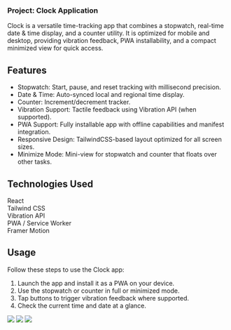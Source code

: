 <div class="max-w-3xl mx-auto">
      <h3 class="text-3xl text-left font-bold text-red-600 dark:text-white mb-6">
        Project: Clock Application
      </h3>
      <p class="text-base mb-4 text-gray-600 dark:text-gray-300 text-justify">
        Clock is a versatile time-tracking app that combines a stopwatch, real-time date & time display, and a counter utility. It is optimized for mobile and desktop, providing vibration feedback, PWA installability, and a compact minimized view for quick access.
      </p>
      <section class="mb-8">
        <h2 class="text-2xl font-semibold text-gray-600 dark:text-gray-300 mb-4">Features</h2>
        <ul class="list-disc list-inside space-y-2 text-gray-700 dark:text-gray-400">
          <li><span class="font-medium">Stopwatch:</span> Start, pause, and reset tracking with millisecond precision.</li>
          <li><span class="font-medium">Date & Time:</span> Auto-synced local and regional time display.</li>
          <li><span class="font-medium">Counter:</span> Increment/decrement tracker.</li>
          <li><span class="font-medium">Vibration Support:</span> Tactile feedback using Vibration API (when supported).</li>
          <li><span class="font-medium">PWA Support:</span> Fully installable app with offline capabilities and manifest integration.</li>
          <li><span class="font-medium">Responsive Design:</span> TailwindCSS-based layout optimized for all screen sizes.</li>
          <li><span class="font-medium">Minimize Mode:</span> Mini-view for stopwatch and counter that floats over other tasks.</li>
        </ul>
      </section>
      <section class="mb-8">
        <h2 class="text-2xl font-semibold text-gray-600 dark:text-gray-300 mb-4">Technologies Used</h2>
        <div class="grid grid-cols-2 gap-4">
          <div class="flex items-center space-x-2 bg-gray-200 px-3 py-2 rounded dark:bg-gray-100">
            <span>React</span>
          </div>
          <div class="flex items-center space-x-2 bg-gray-200 px-3 py-2 rounded dark:bg-gray-100">
            <span>Tailwind CSS</span>
          </div>
          <div class="flex items-center space-x-2 bg-gray-200 px-3 py-2 rounded dark:bg-gray-100">
            <span>Vibration API</span>
          </div>
          <div class="flex items-center space-x-2 bg-gray-200 px-3 py-2 rounded dark:bg-gray-100">
            <span>PWA / Service Worker</span>
          </div>
          <div class="flex items-center space-x-2 bg-gray-200 px-3 py-2 rounded dark:bg-gray-100">
            <span>Framer Motion</span>
          </div>
        </div>
      </section>
      <section class="mb-8">
        <h2 class="text-2xl font-semibold text-gray-600 dark:text-gray-300 mb-4">Usage</h2>
        <p class="text-gray-700 mb-4 dark:text-gray-400">Follow these steps to use the Clock app:</p>
        <ol class="list-decimal list-inside space-y-2 text-gray-700 dark:text-gray-400">
          <li>Launch the app and install it as a PWA on your device.</li>
          <li>Use the stopwatch or counter in full or minimized mode.</li>
          <li>Tap buttons to trigger vibration feedback where supported.</li>
          <li>Check the current time and date at a glance.</li>
        </ol>
      </section>
    </div>
<img src="https://github.com/user-attachments/assets/1be9e90b-0139-4d8d-af37-3156331b60fc"/>
<img src="https://github.com/user-attachments/assets/f6de9173-6f08-4752-acf3-c23849530bdd"/>
<img src="https://github.com/user-attachments/assets/40ce4e16-5cc2-4ccb-8f7e-d42b56f48549"/>

